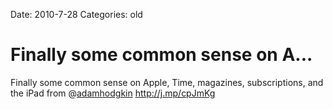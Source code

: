 Date: 2010-7-28
Categories: old

# Finally some common sense on A...

Finally some common sense on Apple, Time, magazines, subscriptions, and the iPad from @<a href="http://twitter.com/adamhodgkin" class="aktt_username">adamhodgkin</a> <a href="http://j.mp/cpJmKg" rel="nofollow">http://j.mp/cpJmKg</a>
